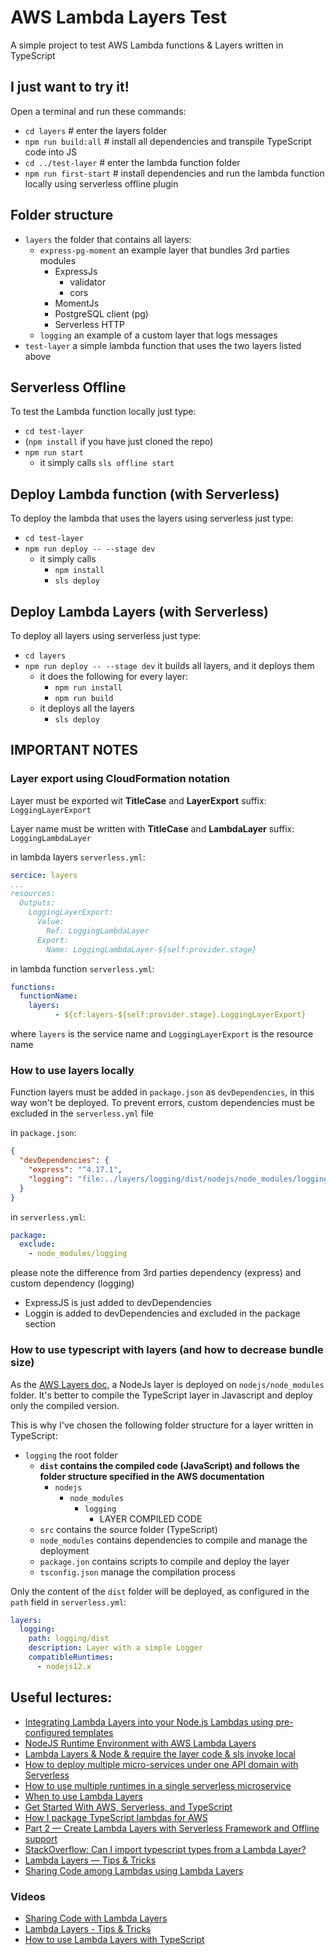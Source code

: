 # AWS Lambda Layers Test
A simple project to test AWS Lambda functions & Layers written in TypeScript

## I just want to try it!
Open a terminal and run these commands:
- `cd layers` # enter the layers folder
- `npm run build:all` # install all dependencies and transpile TypeScript code into JS
- `cd ../test-layer` # enter the lambda function folder
- `npm run first-start` # install dependencies and run the lambda function locally using serverless offline plugin
 
## Folder structure
- `layers` the folder that contains all layers:
    - `express-pg-moment` an example layer that bundles 3rd parties modules
        - ExpressJs
            - validator
            - cors
        - MomentJs
        - PostgreSQL client (pg)
        - Serverless HTTP
    - `logging` an example of a custom layer that logs messages
- `test-layer` a simple lambda function that uses the two layers listed above

## Serverless Offline
To test the Lambda function locally just type:
- `cd test-layer`
- (`npm install` if you have just cloned the repo)
- `npm run start`
    - it simply calls `sls offline start`

## Deploy Lambda function (with Serverless) 
To deploy the lambda that uses the layers using serverless just type:
- `cd test-layer`
- `npm run deploy -- --stage dev`
    - it simply calls
        - `npm install`
        - `sls deploy`

## Deploy Lambda Layers (with Serverless) 
To deploy all layers using serverless just type:
- `cd layers`
- `npm run deploy -- --stage dev` it builds all layers, and it deploys them
    - it does the following for every layer:
        - `npm run install`
        - `npm run build`
    - it deploys all the layers
        - `sls deploy`


## IMPORTANT NOTES

### Layer export using CloudFormation notation
Layer must be exported wit **TitleCase** and **LayerExport** suffix: `LoggingLayerExport`

Layer name must be written with **TitleCase** and **LambdaLayer** suffix: `LoggingLambdaLayer`

in lambda layers `serverless.yml`:
```yaml
sercice: layers
...
resources:
  Outputs:
    LoggingLayerExport:
      Value:
        Ref: LoggingLambdaLayer
      Export:
        Name: LoggingLambdaLayer-${self:provider.stage}
```

in lambda function `serverless.yml`:
```yaml
functions:
  functionName:
    layers:
          - ${cf:layers-${self:provider.stage}.LoggingLayerExport}
```
where `layers` is the service name and `LoggingLayerExport` is the resource name

### How to use layers locally
Function layers must be added in `package.json` as `devDependencies`, in this way won't be deployed.
To prevent errors, custom dependencies must be excluded in the `serverless.yml` file

in `package.json`:
```json
{
  "devDependencies": {
    "express": "^4.17.1",
    "logging": "file:../layers/logging/dist/nodejs/node_modules/logging"
  }
}
```
in `serverless.yml`:
```yaml
package:
  exclude:
    - node_modules/logging
```
please note the difference from 3rd parties dependency (express) and custom dependency (logging)

- ExpressJS is just added to devDependencies
- Loggin is added to devDependencies and excluded in the package section

### How to use typescript with layers (and how to decrease bundle size)
As the [AWS Layers doc](https://docs.aws.amazon.com/lambda/latest/dg/configuration-layers.html#configuration-layers-path), a NodeJs layer is deployed on `nodejs/node_modules` folder.
It's better to compile the TypeScript layer in Javascript and deploy only the compiled version.

This is why I've chosen the following folder structure for a layer written in TypeScript:

- `logging` the root folder
    - **`dist` contains the compiled code (JavaScript) and follows the folder structure specified in the AWS documentation**
        - `nodejs`
            - `node_modules`
                - `logging`
                    - LAYER COMPILED CODE 
    - `src` contains the source folder (TypeScript)
    - `node_modules` contains dependencies to compile and manage the deployment
    - `package.jon` contains scripts to compile and deploy the layer 
    - `tsconfig.json` manage the compilation process
    
Only the content of the `dist` folder will be deployed, as configured in the `path` field in `serverless.yml`:
```yaml
layers:
  logging:
    path: logging/dist
    description: Layer with a simple Logger
    compatibleRuntimes:
      - nodejs12.x
```

## Useful lectures:
- [Integrating Lambda Layers into your Node.js Lambdas using pre-configured templates](https://blog.theodo.com/2019/01/lambda-layer-template/)
- [NodeJS Runtime Environment with AWS Lambda Layers](https://medium.com/@anjanava.biswas/nodejs-runtime-environment-with-aws-lambda-layers-f3914613e20e)
- [Lambda Layers & Node & require the layer code & sls invoke local](https://forum.serverless.com/t/lambda-layers-node-require-the-layer-code-sls-invoke-local/6673)
- [How to deploy multiple micro-services under one API domain with Serverless](https://serverless.com/blog/api-gateway-multiple-services/)
- [How to use multiple runtimes in a single serverless microservice](https://serverless.com/blog/building-mutliple-runtimes/)
- [When to use Lambda Layers](https://lumigo.io/blog/lambda-layers-when-to-use-it/)
- [Get Started With AWS, Serverless, and TypeScript](https://dev.to/michael_timbs/get-started-with-aws-serverless-and-typescript-5hgf)
- [How I package TypeScript lambdas for AWS](https://coderbyheart.com/how-i-package-typescript-lambdas-for-aws/)
- [Part 2 — Create Lambda Layers with Serverless Framework and Offline support](https://medium.com/appgambit/part-2-create-lambda-layers-with-serverless-framework-and-offline-support-ad2a5a8dabfb)
- [StackOverflow: Can I import typescript types from a Lambda Layer?](https://stackoverflow.com/questions/57553131/can-i-import-typescript-types-from-a-lambda-layer)
- [Lambda Layers — Tips & Tricks](https://medium.com/@manojf/lambda-layers-tips-tricks-3f1a4343a434)
- [Sharing Code among Lambdas using Lambda Layers](https://thecloudtutorials.com/2020/02/08/sharing-code-among-lambdas-using-lambda-layers/)

### Videos
- [Sharing Code with Lambda Layers](https://www.youtube.com/watch?v=QDBg2vp6vKY)
- [Lambda Layers - Tips & Tricks](https://www.youtube.com/watch?v=ChBDYWg2cOo)
- [How to use Lambda Layers with TypeScript](https://www.youtube.com/watch?v=Q_UYchE-SKc)
